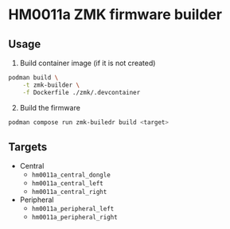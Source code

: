 # HM0011a ZMK firmware builder

## Usage

1. Build container image (if it is not created)
```sh
podman build \
    -t zmk-builder \
    -f Dockerfile ./zmk/.devcontainer
```

2. Build the firmware
```sh
podman compose run zmk-builedr build <target>
```

## Targets
- Central
    - `hm0011a_central_dongle`
    - `hm0011a_central_left`
    - `hm0011a_central_right`
- Peripheral
    - `hm0011a_peripheral_left`
    - `hm0011a_peripheral_right`
